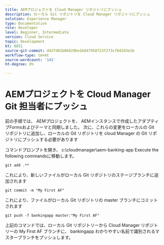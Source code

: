 ```yaml
---
title: AEMプロジェクトを Cloud Manager リポジトリにプッシュ
description: ローカル Git リポジトリを Cloud Manager リポジトリにプッシュ
solution: Experience Manager
type: Documentation
role: Developer
level: Beginner, Intermediate
version: Cloud Service
topic: Development
kt: 8851
source-git-commit: d42fd02b06429be1b847958f23f273cf842d3e1b
workflow-type: tm+mt
source-wordcount: '141'
ht-degree: 0%

---
```



# AEMプロジェクトを Cloud Manager Git 担当者にプッシュ

前の手順では、 AEMプロジェクトを、 AEMインスタンスで作成したアダプティブFormsおよびテーマと同期しました。
次に、これらの変更をローカルの Git リポジトリに追加し、ローカルの Git リポジトリを cloud Manager の Git リポジトリにプッシュする必要があります

コマンドプロンプトを開き、 c:\cloudmanager\aem-banking-app Execute the following commandsに移動します。

```
git add .**
```

これにより、新しいファイルがローカル Git リポジトリのステージブランチに追加されます

```
git commit -m "My First AF"
```

これにより、ファイルがローカル Git リポジトリの master ブランチにコミットされます

```
git push -f bankingapp master:"My First AF"
```

上記のコマンドでは、ローカル Git リポジトリーから Cloud Manager リポジトリーの My First AF ブランチに、 bankingapp わかりやすい名前で識別されるマスターブランチをプッシュします。



